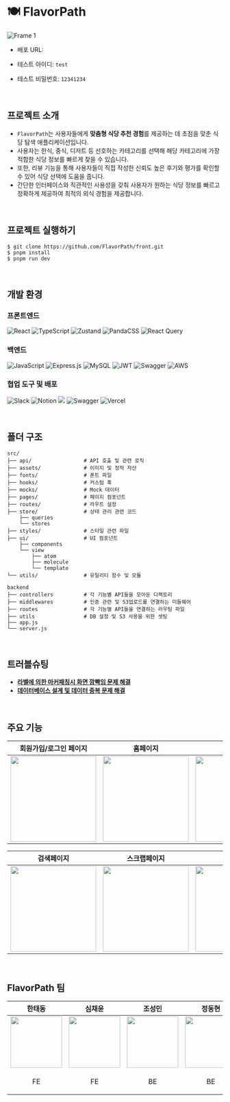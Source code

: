 # 🍽️ FlavorPath
![Frame 1](https://github.com/user-attachments/assets/1cdca922-bf25-439a-b17d-5c57dd094a6f)

- 배포 URL:

- 테스트 아이디: `test`

- 테스트 비밀번호: `12341234`

<br />

## 프로젝트 소개
- `FlavorPath`는 사용자들에게 **맞춤형 식당 추천 경험**를 제공하는 데 초점을 맞춘 식당 탐색 애플리케이션입니다.
- 사용자는 한식, 중식, 디저트 등 선호하는 카테고리를 선택해 해당 카테고리에 가장 적합한 식당 정보를 빠르게 찾을 수 있습니다.
- 또한, 리뷰 기능을 통해 사용자들이 직접 작성한 신뢰도 높은 후기와 평가를 확인할 수 있어 식당 선택에 도움을 줍니다.
- 간단한 인터페이스와 직관적인 사용성을 갖춰 사용자가 원하는 식당 정보를 빠르고 정확하게 제공하여 최적의 외식 경험을 제공합니다.

<br />

## 프로젝트 실행하기
```
$ git clone https://github.com/FlavorPath/front.git
$ pnpm install
$ pnpm run dev
```

<br />

## 개발 환경
### 프론트엔드
![React](https://img.shields.io/badge/react-%2320232a.svg?style=for-the-badge&logo=react&logoColor=%2361DAFB)
![TypeScript](https://img.shields.io/badge/typescript-%23007ACC.svg?style=for-the-badge&logo=typescript&logoColor=white)
![Zustand](https://img.shields.io/badge/zustand-%2320232a.svg?style=for-the-badge)
![PandaCSS](https://img.shields.io/badge/pandacss-%23FDE046.svg?style=for-the-badge)
![React Query](https://img.shields.io/badge/-React%20Query-FF4154?style=for-the-badge&logo=react%20query&logoColor=white)
<br />
### 백엔드
![JavaScript](https://img.shields.io/badge/javascript-%23323330.svg?style=for-the-badge&logo=javascript&logoColor=%23F7DF1E)
![Express.js](https://img.shields.io/badge/express.js-%23404d59.svg?style=for-the-badge&logo=express&logoColor=%2361DAFB)
![MySQL](https://img.shields.io/badge/mysql-4479A1.svg?style=for-the-badge&logo=mysql&logoColor=white)
![JWT](https://img.shields.io/badge/JWT-black?style=for-the-badge&logo=JSON%20web%20tokens)
![Swagger](https://img.shields.io/badge/-Swagger-%23Clojure?style=for-the-badge&logo=swagger&logoColor=white)
![AWS](https://img.shields.io/badge/AWS-%23FF9900.svg?style=for-the-badge&logo=amazon-aws&logoColor=white)
<br />
### 협업 도구 및 배포
![Slack](https://img.shields.io/badge/Slack-4A154B?style=for-the-badge&logo=slack&logoColor=white)
![Notion](https://img.shields.io/badge/Notion-%23000000.svg?style=for-the-badge&logo=notion&logoColor=white)
<img src="https://img.shields.io/badge/figma-%23F24E1E.svg?style=for-the-badge&logo=figma&logoColor=white" />
![Swagger](https://img.shields.io/badge/-Swagger-%23Clojure?style=for-the-badge&logo=swagger&logoColor=white)
![Vercel](https://img.shields.io/badge/vercel-%23000000.svg?style=for-the-badge&logo=vercel&logoColor=white)

<br />

## 폴더 구조
```
src/
├── api/                 # API 호출 및 관련 로직
├── assets/              # 이미지 및 정적 자산
├── fonts/               # 폰트 파일
├── hooks/               # 커스텀 훅
├── mocks/               # Mock 데이터
├── pages/               # 페이지 컴포넌트
├── routes/              # 라우트 설정
├── store/               # 상태 관리 관련 코드
    ├── queries
    └── stores
├── styles/              # 스타일 관련 파일
├── ui/                  # UI 컴포넌트
    ├── components
    └── view
        ├── atom
        ├── molecule
        └── template
└── utils/               # 유틸리티 함수 및 모듈
```

```
backend
├── controllers          # 각 기능별 API들을 모아둔 디렉토리
├── middlewares          # 인증 관련 및 S3업로드를 연결하는 미들웨어
├── routes               # 각 기능별 API들을 연결하는 라우팅 파일
├── utils                # DB 설정 및 S3 사용을 위한 셋팅
├── app.js
└── server.js 
```

<br />

## 트러블슈팅
- **[라벨에 의한 마커패칭시 화면 깜빡임 문제 해결]([https://clean-indigo-57d.notion.site/14c382bd5b8e80bbbaa6ed4d6fa6f603?pvs=4](https://graceful-dresser-be9.notion.site/Feat-prefetching-14c011daa17b80568ad5df102a471f33?pvs=4))** 
- **[데이터베이스 설계 및 데이터 중복 문제 해결](https://clean-indigo-57d.notion.site/14c382bd5b8e80bbbaa6ed4d6fa6f603?pvs=4)** 
  
<br />

## 주요 기능
| 회원가입/로그인 페이지 | 홈페이지 | 상세페이지 |
| -- | -- | -- |
|<img src="https://github.com/user-attachments/assets/2ffde60d-3cb9-4230-96aa-fa4c87c71df1" width="200" /> | <img src="https://github.com/user-attachments/assets/49f984da-0341-4bb5-8cae-b9828a4926b7" width="200" /> | <img src="https://github.com/user-attachments/assets/f918fb2d-3708-4d94-a235-3f6b14eba04d" width="200" /> |

| 검색페이지 | 스크랩페이지 | 마이페이지 |
| -- | -- | -- |
| <img src="https://github.com/user-attachments/assets/30ce62fc-43bf-47b0-9f5a-77370e0ae80e" width="200" /> |<img src="https://github.com/user-attachments/assets/b7281fce-b201-4056-b697-3905e6fd5151" width="200" /> |<img src="https://github.com/user-attachments/assets/7205e2f3-db5e-46e0-9ba8-37ba33a8cc30" width="200" />|

<br />

## FlavorPath 팀
| 한태동 | 심채윤 | 조성민 | 정동현 |
| -- | -- | -- | -- |
| <img src="https://avatars.githubusercontent.com/u/132195232?v=4" width="120" /> | <img src="https://avatars.githubusercontent.com/u/111689342?v=4" width="120" /> | <img src="https://avatars.githubusercontent.com/u/80831228?v=4" width="120" />  | <img src="https://avatars.githubusercontent.com/u/142657661?v=4" width="120" />  |
| <p align="center">FE</p> | <p align="center">FE</p> | <p align="center">BE</p> | <p align="center">BE</p> |
